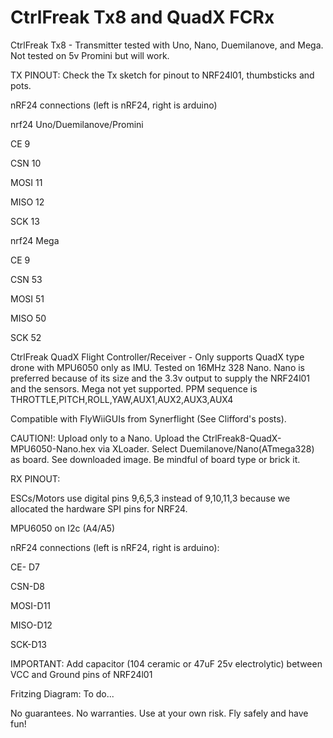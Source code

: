 # CtrlFreak Tx8 and QuadX FCRx
CtrlFreak Tx8 - Transmitter tested with Uno, Nano, Duemilanove, and Mega.  Not tested on 5v Promini but will work.

TX PINOUT: Check the Tx sketch for pinout to NRF24l01, thumbsticks and pots.  

nRF24 connections (left is nRF24, right is arduino)

  nrf24   Uno/Duemilanove/Promini
  
  CE      9
  
  CSN     10
  
  MOSI   11
  
  MISO   12
  
  SCK    13
  

  nrf24   Mega
  
  CE      9
  
  CSN     53
  
  MOSI    51
  
  MISO     50
  
  SCK      52
  


CtrlFreak QuadX Flight Controller/Receiver -  Only supports QuadX type drone with MPU6050 only as IMU. Tested on 16MHz 328 Nano. Nano is preferred because of its size and the 3.3v output to supply the NRF24l01 and the sensors. Mega not yet supported.  PPM sequence is THROTTLE,PITCH,ROLL,YAW,AUX1,AUX2,AUX3,AUX4 

Compatible with FlyWiiGUIs from Synerflight (See Clifford's posts). 


CAUTION!:  Upload only to a Nano.  Upload the CtrlFreak8-QuadX-MPU6050-Nano.hex via XLoader. Select Duemilanove/Nano(ATmega328) as board.  See downloaded image.  Be mindful of board type or brick it. 

RX PINOUT: 

ESCs/Motors use digital pins 9,6,5,3 instead of 9,10,11,3 because we allocated the hardware SPI pins for NRF24.

MPU6050 on I2c (A4/A5)

nRF24 connections (left is nRF24, right is arduino):

  CE- D7

  CSN-D8

  MOSI-D11

  MISO-D12

  SCK-D13


IMPORTANT: Add capacitor (104 ceramic or 47uF 25v electrolytic) between VCC and Ground pins of NRF24l01

Fritzing Diagram:  To do...

No guarantees.  No warranties.  Use at your own risk.  Fly safely and have fun!
